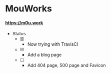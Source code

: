 MouWorks
===

#### https://m0u.work

* Status
    * [X] - Now trying with TravisCI
    * [X] - Add a blog page
    * [ ] - Add 404 page, 500 page and Favicon
